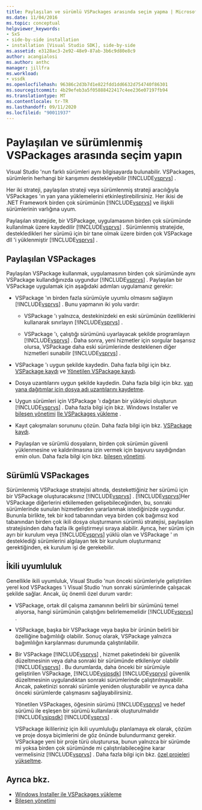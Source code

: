 ```yaml
---
title: Paylaşılan ve sürümlü VSPackages arasında seçim yapma | Microsoft Docs
ms.date: 11/04/2016
ms.topic: conceptual
helpviewer_keywords:
- SxS
- side-by-side installation
- installation [Visual Studio SDK], side-by-side
ms.assetid: e3128ac3-2e92-48e9-87ab-3b6c9d80e8c9
author: acangialosi
ms.author: anthc
manager: jillfra
ms.workload:
- vssdk
ms.openlocfilehash: 96386c2d3b7d1e822fdd1dd6632d754740f86301
ms.sourcegitcommit: 4b29efeb3a5f05888422417c4ee236e07197fb94
ms.translationtype: MT
ms.contentlocale: tr-TR
ms.lasthandoff: 09/11/2020
ms.locfileid: "90011937"
---
```

# <a name="choose-between-shared-and-versioned-vspackages"></a>Paylaşılan ve sürümlenmiş VSPackages arasında seçim yapın
Visual Studio 'nun farklı sürümleri aynı bilgisayarda bulunabilir. VSPackages, sürümlerin herhangi bir karışımını destekleyebilir [!INCLUDE[vsprvs](../code-quality/includes/vsprvs_md.md)] .

 Her iki strateji, paylaşılan strateji veya sürümlenmiş strateji aracılığıyla VSPackages 'ın yan yana yüklemelerini etkinleştirebilirsiniz. Her ikisi de .NET Framework birden çok sürümünün [!INCLUDE[vsprvs](../code-quality/includes/vsprvs_md.md)] ve ilişkili sürümlerinin varlığına uyum.

 Paylaşılan stratejide, bir VSPackage, uygulamasının birden çok sürümünde kullanılmak üzere kaydedilir [!INCLUDE[vsprvs](../code-quality/includes/vsprvs_md.md)] . Sürümlenmiş stratejide, destekledikleri her sürümü için bir tane olmak üzere birden çok VSPackage dll 'i yüklenmiştir [!INCLUDE[vsprvs](../code-quality/includes/vsprvs_md.md)] .

## <a name="shared-vspackages"></a>Paylaşılan VSPackages
 Paylaşılan VSPackage kullanmak, uygulamasının birden çok sürümünde aynı VSPackage kullandığınızda uygundur [!INCLUDE[vsprvs](../code-quality/includes/vsprvs_md.md)] . Paylaşılan bir VSPackage uygulamak için aşağıdaki adımları uygulamanız gerekir:

- VSPackage 'ın birden fazla sürümüyle uyumlu olmasını sağlayın [!INCLUDE[vsprvs](../code-quality/includes/vsprvs_md.md)] . Bunu yapmanın iki yolu vardır:

  - VSPackage 'ı yalnızca, destekinizdeki en eski sürümünün özelliklerini kullanarak sınırlayın [!INCLUDE[vsprvs](../code-quality/includes/vsprvs_md.md)] .

  - VSPackage 'ı, çalıştığı sürümünü uyarlayacak şekilde programlayın [!INCLUDE[vsprvs](../code-quality/includes/vsprvs_md.md)] . Daha sonra, yeni hizmetler için sorgular başarısız olursa, VSPackage daha eski sürümlerinde desteklenen diğer hizmetleri sunabilir [!INCLUDE[vsprvs](../code-quality/includes/vsprvs_md.md)] .

- VSPackage 'ı uygun şekilde kaydedin. Daha fazla bilgi için bkz. [VSPackage kaydı](../extensibility/internals/vspackage-registration.md) ve [Yönetilen VSPackage kaydı](/previous-versions/bb166783(v=vs.100)).

- Dosya uzantılarını uygun şekilde kaydedin. Daha fazla bilgi için bkz. [yan yana dağıtımlar için dosya adı uzantılarını kaydetme](../extensibility/registering-file-name-extensions-for-side-by-side-deployments.md).

- Uygun sürümleri için VSPackage 'ı dağıtan bir yükleyici oluşturun [!INCLUDE[vsprvs](../code-quality/includes/vsprvs_md.md)] . Daha fazla bilgi için bkz. Windows Installer ve [bileşen yönetimi](../extensibility/internals/component-management.md) [Ile VSPackages yükleme](../extensibility/internals/installing-vspackages-with-windows-installer.md) .

- Kayıt çakışmaları sorununu çözün. Daha fazla bilgi için bkz. [VSPackage kaydı](../extensibility/internals/vspackage-registration.md).

- Paylaşılan ve sürümlü dosyaların, birden çok sürümün güvenli yüklenmesine ve kaldırılmasına izin vermek için başvuru saydığından emin olun. Daha fazla bilgi için bkz. [bileşen yönetimi](../extensibility/internals/component-management.md).

## <a name="versioned-vspackages"></a>Sürümlü VSPackages
 Sürümlenmiş VSPackage stratejisi altında, destekettiğiniz her sürümü için bir VSPackage oluşturacaksınız [!INCLUDE[vsprvs](../code-quality/includes/vsprvs_md.md)] . [!INCLUDE[vsprvs](../code-quality/includes/vsprvs_md.md)]Her VSPackage diğerlerini etkilemeden gelişebileceğinden, bu, sonraki sürümlerinde sunulan hizmetlerden yararlanmak istediğinizde uygundur. Bununla birlikte, tek bir kod tabanından veya birden çok bağımsız kod tabanından birden çok ikili dosya oluşturmanın sürümlü stratejisi, paylaşılan stratejisinden daha fazla ilk geliştirmeyi sıraya alabilir. Ayrıca, her sürüm için ayrı bir kurulum veya [!INCLUDE[vsprvs](../code-quality/includes/vsprvs_md.md)] yüklü olan ve VSPackage ' ın desteklediği sürümlerini algılayan tek bir kurulum oluşturmanız gerektiğinden, ek kurulum işi de gerekebilir.

## <a name="binary-compatibility"></a>İkili uyumluluk
 Genellikle ikili uyumluluk, Visual Studio 'nun önceki sürümleriyle geliştirilen yerel kod VSPackages 'i Visual Studio 'nun sonraki sürümlerinde çalışacak şekilde sağlar. Ancak, üç önemli özel durum vardır:

- VSPackage, ortak dil çalışma zamanının belirli bir sürümünü temel alıyorsa, hangi sürümünün çalıştığını belirlememelidir [!INCLUDE[vsprvs](../code-quality/includes/vsprvs_md.md)] .

- VSPackage, başka bir VSPackage veya başka bir ürünün belirli bir özelliğine bağımlılığı olabilir. Sonuç olarak, VSPackage yalnızca bağımlılığın karşılanması durumunda çalıştırılabilir.

- Bir VSPackage [!INCLUDE[vsprvs](../code-quality/includes/vsprvs_md.md)] , hizmet paketindeki bir güvenlik düzeltmesinin veya daha sonraki bir sürümünde etkileniyor olabilir [!INCLUDE[vsprvs](../code-quality/includes/vsprvs_md.md)] . Bu durumlarda, daha önceki bir sürümüyle geliştirilen VSPackage, [!INCLUDE[vsipsdk](../extensibility/includes/vsipsdk_md.md)] [!INCLUDE[vsprvs](../code-quality/includes/vsprvs_md.md)] güvenlik düzeltmesinin uygulandıktan sonraki sürümlerinde çalıştırılmayabilir. Ancak, paketinizi sonraki sürümle yeniden oluşturabilir ve ayrıca daha önceki sürümlerde çalışmasını sağlayabilirsiniz.

  Yönetilen VSPackages, öğesinin sürümü [!INCLUDE[vsprvs](../code-quality/includes/vsprvs_md.md)] ve hedef sürümü ile eşleşen bir sürümü kullanılarak oluşturulmalıdır [!INCLUDE[vsipsdk](../extensibility/includes/vsipsdk_md.md)] [!INCLUDE[vsprvs](../code-quality/includes/vsprvs_md.md)] .

  VSPackage ikilileriniz için ikili uyumluluğu planlamaya ek olarak, çözüm ve proje dosya biçimlerini de göz önünde bulundurmanız gerekir. VSPackage yeni bir proje türü oluşturursa, bunun yalnızca bir sürümde mi yoksa birden çok sürümünde mi çalıştırılabileceğine karar vermelisiniz [!INCLUDE[vsprvs](../code-quality/includes/vsprvs_md.md)] . Daha fazla bilgi için bkz. [özel projeleri yükseltme](../extensibility/internals/upgrading-projects.md#upgrading-custom-projects).

## <a name="see-also"></a>Ayrıca bkz.
- [Windows Installer ile VSPackages yükleme](../extensibility/internals/installing-vspackages-with-windows-installer.md)
- [Bileşen yönetimi](../extensibility/internals/component-management.md)